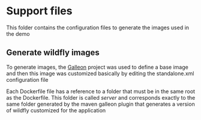 # Support files

This folder contains the configuration files to generate the images used in the demo

## Generate wildfly images

To generate images, the [Galleon](https://docs.wildfly.org/21/Galleon_Guide.html) project was used to define a base image and then this image was customized basically by editing the standalone.xml configuration file

Each Dockerfile file has a reference to a folder that must be in the same root as the Dockerfile. This folder is called _server_ and corresponds exactly to the same folder generated by the maven galleon plugin that generates a version of wildfly customized for the application